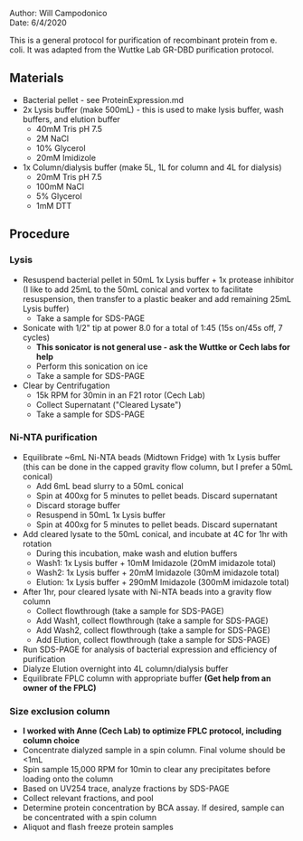 Author: Will Campodonico  
Date: 6/4/2020

This is a general protocol for purification of recombinant protein from e. coli. It was adapted from the Wuttke Lab GR-DBD purification protocol.  

## Materials
- Bacterial pellet - see ProteinExpression.md
- 2x Lysis buffer (make 500mL) - this is used to make lysis buffer, wash buffers, and elution buffer  
  - 40mM Tris pH 7.5  
  - 2M NaCl  
  - 10% Glycerol  
  - 20mM Imidizole  
- 1x Column/dialysis buffer (make 5L, 1L for column and 4L for dialysis)
  - 20mM Tris pH 7.5  
  - 100mM NaCl  
  - 5% Glycerol  
  - 1mM DTT
## Procedure  
### Lysis   
- Resuspend bacterial pellet in 50mL 1x Lysis buffer + 1x protease inhibitor (I like to add 25mL to the 50mL conical and vortex to facilitate resuspension, then transfer to a plastic beaker and add remaining 25mL Lysis buffer)  
  - Take a sample for SDS-PAGE  
- Sonicate with 1/2" tip at power 8.0 for a total of 1:45 (15s on/45s off, 7 cycles)
  - **This sonicator is not general use - ask the Wuttke or Cech labs for help**  
  - Perform this sonication on ice  
  - Take a sample for SDS-PAGE  
- Clear by Centrifugation   
  - 15k RPM for 30min in an F21 rotor (Cech Lab)  
  - Collect Supernatant ("Cleared Lysate")  
  - Take a sample for SDS-PAGE  
### Ni-NTA purification   
- Equilibrate ~6mL Ni-NTA beads (Midtown Fridge) with 1x Lysis buffer (this can be done in the capped gravity flow column, but I prefer a 50mL conical)  
  - Add 6mL bead slurry to a 50mL conical   
  - Spin at 400xg for 5 minutes to pellet beads. Discard supernatant  
  - Discard storage buffer   
  - Resuspend in 50mL 1x Lysis buffer  
  - Spin at 400xg for 5 minutes to pellet beads. Discard supernatant  
- Add cleared lysate to the 50mL conical, and incubate at 4C for 1hr with rotation  
  - During this incubation, make wash and elution buffers  
  - Wash1: 1x Lysis buffer + 10mM Imidazole (20mM imidazole total)  
  - Wash2: 1x Lysis buffer + 20mM Imidazole (30mM imidazole total)  
  - Elution: 1x Lysis buffer + 290mM Imidazole (300mM imidazole total)  
- After 1hr, pour cleared lysate with Ni-NTA beads into a gravity flow column  
  - Collect flowthrough (take a sample for SDS-PAGE)  
  - Add Wash1, collect flowthrough (take a sample for SDS-PAGE)  
  - Add Wash2, collect flowthrough (take a sample for SDS-PAGE)  
  - Add Elution, collect flowthrough (take a sample for SDS-PAGE)  
- Run SDS-PAGE for analysis of bacterial expression and efficiency of purification  
- Dialyze Elution overnight into 4L column/dialysis buffer  
- Equilibrate FPLC column with appropriate buffer **(Get help from an owner of the FPLC)**  
### Size exclusion column
- **I worked with Anne (Cech Lab) to optimize FPLC protocol, including column choice**  
- Concentrate dialyzed sample in a spin column. Final volume should be <1mL  
- Spin sample 15,000 RPM for 10min to clear any precipitates before loading onto the column  
- Based on UV254 trace, analyze fractions by SDS-PAGE   
- Collect relevant fractions, and pool  
- Determine protein concentration by BCA assay. If desired, sample can be concentrated with a spin column  
- Aliquot and flash freeze protein samples  
